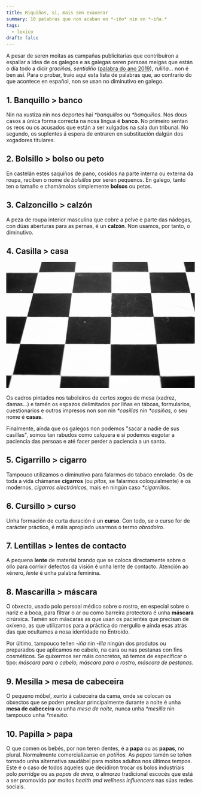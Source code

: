 ```yaml
---
title: Riquiños, si, mais sen exaxerar
summary: 10 palabras que non acaban en *-iño* nin en *-iña.*
tags:
  - lexico
draft: false
---
```

A pesar de seren moitas as campañas publicitarias que contribuíron a espallar a idea de os galegos e as galegas seren persoas meigas que están o día todo a dicir *graciñas, sentidiño* ([palabra do ano 2019](https://portaldaspalabras.gal/lexico/mira-que-din/sentidino/)), *ruliña...* non é ben así. Para o probar, traio aquí esta lista de palabras que, ao contrario do que acontece en español, non se usan no diminutivo en galego.

## 1. Banquillo > banco

Nin na xustiza nin nos deportes hai *\*banquillos* ou *\*banquiños.* Nos dous casos a única forma correcta na nosa lingua é **banco**. No primeiro sentan os reos ou os acusados que están a ser xulgados na sala dun tribunal. No segundo, os suplentes á espera de entraren en substitución dalgún dos xogadores titulares.

## 2. Bolsillo > bolso ou peto

En castelán estes saquiños de pano, cosidos na parte interna ou externa da roupa, reciben o nome de *bolsillos* por seren pequenos. En galego, tanto ten o tamaño e chamámolos simplemente **bolsos** ou petos.

## 3. Calzoncillo > calzón

A peza de roupa interior masculina que cobre a pelve e parte das nádegas, con dúas aberturas para as pernas, é un **calzón**. Non usamos, por tanto, o diminutivo.

## 4. Casilla > casa

![](/img/casas_xadrez.jpg)

Os cadros pintados nos taboleiros de certos xogos de mesa (xadrez, damas...) e tamén os espazos delimitados por liñas en táboas, formularios, cuestionarios e outros impresos non son nin *\*casillas* nin *\*casiñas,* o seu nome é **casas**.

Finalmente, aínda que os galegos non podemos "sacar a nadie de sus casillas", somos tan rabudos como calquera e si podemos esgotar a paciencia das persoas e até facer perder a paciencia a un santo.

## 5. Cigarrillo > cigarro

Tampouco utilizamos o diminutivo para falarmos do tabaco enrolado. Os de toda a vida chámanse **cigarros** (ou *pitos,* se falarmos coloquialmente) e os modernos, *cigarros electrónicos,* mais en ningún caso *\*cigarrillos.*

## 6. Cursillo > curso

Unha formación de curta duración é un **curso**. Con todo, se o curso for de carácter práctico, é máis apropiado usarmos o termo *obradoiro.*

## 7. Lentillas > lentes de contacto

A pequena **lente** de material brando que se coloca directamente sobre o ollo para corrixir defectos da visión é unha lente de contacto. Atención ao xénero, *lente* é unha palabra feminina.

## 8. Mascarilla > máscara

O obxecto, usado polo persoal médico sobre o rostro, en especial sobre o nariz e a boca, para filtrar o ar ou como barreira protectora é unha **máscara** cirúrxica. Tamén son máscaras as que usan os pacientes que precisan de oxíxeno, as que utilizamos para a práctica do mergullo e aínda esas atrás das que ocultamos a nosa identidade no Entroido.

Por último, tampouco teñen *\-iña* nin *\-illa* ningún dos produtos ou preparados que aplicamos no cabelo, na cara ou nas pestanas con fins cosméticos. Se quixermos ser máis concretos, só temos de especificar o tipo: *máscara para o cabelo, máscara para o rostro, máscara de pestanas.*

## 9. Mesilla > mesa de cabeceira

O pequeno móbel, xunto á cabeceira da cama, onde se colocan os obxectos que se poden precisar principalmente durante a noite é unha **mesa de cabeceira** ou unha *mesa de noite,* nunca unha *\*mesilla* nin tampouco unha *\*mesiña.*

## 10. Papilla > papa

O que comen os bebés, por non teren dentes, é a **papa** ou as **papas**, no plural. Normalmente comercialízanse en *potiños.* As *papas* tamén se teñen tornado unha alternativa saudábel para moitos adultos nos últimos tempos. Este é o caso de todos aqueles que decidiron trocar os bolos industriais polo *porridge* ou as *papas de avea,* o almorzo tradicional escocés que está a ser promovido por moitos *health and wellness influencers* nas súas redes sociais.